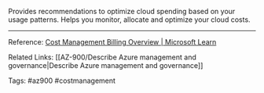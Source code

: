 Provides recommendations to optimize cloud spending based on your usage patterns. Helps you monitor, allocate and optimize your cloud costs.

---

Reference:
[Cost Management Billing Overview | Microsoft Learn](https://learn.microsoft.com/en-us/azure/cost-management-billing/cost-management-billing-overview)

Related Links:
[[AZ-900/Describe Azure management and governance|Describe Azure management and governance]]

Tags:
#az900 #costmanagement
